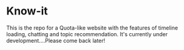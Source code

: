# Know-it
This is the repo for a Quota-like website with the features of timeline loading, chatting and topic recommendation.
It's currently under development....Please come back later!
